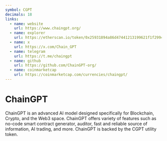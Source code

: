 ```yaml
---
symbol: CGPT
decimals: 18
links:
  - name: website
    url: https://www.chaingpt.org/
  - name: explorer
    url: https://etherscan.io/token/0x25931894a86d47441213199621f1f2994e1c39aa
  - name: x
    url: https://x.com/Chain_GPT
  - name: telegram
    url: https://t.me/chaingpt
  - name: github
    url: https://github.com/ChainGPT-org/
  - name: coinmarketcap
    url: https://coinmarketcap.com/currencies/chaingpt/
---
```


# ChainGPT

ChainGPT is an advanced AI model designed specifically for Blockchain, Crypto, and the Web3 space. ChainGPT offers variety of features such as no-code smart contract generator, auditor, fast and reliable source of information, AI trading, and more. ChainGPT is backed by the CGPT utility token.
